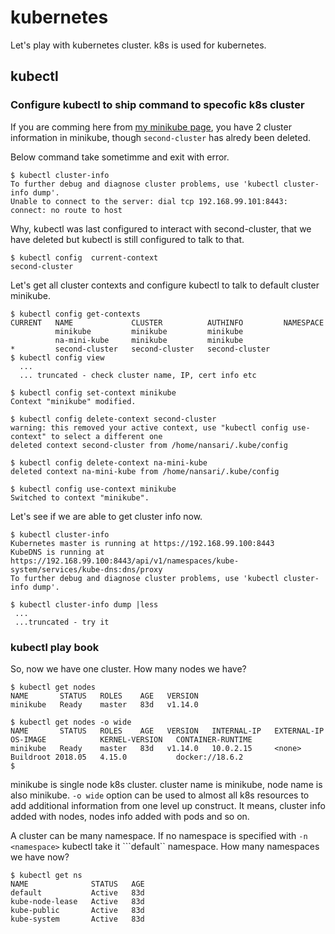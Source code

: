 # kubernetes
Let's play with kubernetes cluster. k8s is used for kubernetes.

## kubectl

### Configure kubectl to ship command to specofic k8s cluster

If you are comming here from [my minikube page](https://github.com/nansari/minikube/blob/master/README.md), you have 2 cluster information in minikube, though ```second-cluster``` has alredy been deleted.

Below command take sometimme and exit with error.
```
$ kubectl cluster-info
To further debug and diagnose cluster problems, use 'kubectl cluster-info dump'.
Unable to connect to the server: dial tcp 192.168.99.101:8443: connect: no route to host
```

Why, kubectl was last configured to interact with second-cluster, that we have deleted but kubectl is still configured to talk to that.
```
$ kubectl config  current-context
second-cluster
```

Let's get all cluster contexts and configure kubectl to talk to default cluster minikube.

```
$ kubectl config get-contexts
CURRENT   NAME             CLUSTER          AUTHINFO         NAMESPACE
          minikube         minikube         minikube         
          na-mini-kube     minikube         minikube         
*         second-cluster   second-cluster   second-cluster   
$ kubectl config view
  ...
  ... truncated - check cluster name, IP, cert info etc

$ kubectl config set-context minikube
Context "minikube" modified.

$ kubectl config delete-context second-cluster
warning: this removed your active context, use "kubectl config use-context" to select a different one
deleted context second-cluster from /home/nansari/.kube/config

$ kubectl config delete-context na-mini-kube 
deleted context na-mini-kube from /home/nansari/.kube/config

$ kubectl config use-context minikube
Switched to context "minikube".
```

Let's see if we are able to get cluster info now.

```
$ kubectl cluster-info
Kubernetes master is running at https://192.168.99.100:8443
KubeDNS is running at https://192.168.99.100:8443/api/v1/namespaces/kube-system/services/kube-dns:dns/proxy
To further debug and diagnose cluster problems, use 'kubectl cluster-info dump'.

$ kubectl cluster-info dump |less
 ...
 ...truncated - try it

```

### kubectl play book

So, now we have one cluster. How many nodes we have?

```
$ kubectl get nodes
NAME       STATUS   ROLES    AGE   VERSION
minikube   Ready    master   83d   v1.14.0
 
$ kubectl get nodes -o wide
NAME       STATUS   ROLES    AGE   VERSION   INTERNAL-IP   EXTERNAL-IP   OS-IMAGE            KERNEL-VERSION   CONTAINER-RUNTIME
minikube   Ready    master   83d   v1.14.0   10.0.2.15     <none>        Buildroot 2018.05   4.15.0           docker://18.6.2
$ 
```

minikube is single node k8s cluster. cluster name is minikube, node name is also minikube. ```-o wide``` option can be used to almost all k8s resources to add additional information from one level up construct. It means, cluster info added with nodes, nodes info added with pods and so on.

A cluster can be many namespace. If no namespace is specified with ```-n <namespace>``` kubectl take it ```default`` namespace. How many namespaces we have now?

```
$ kubectl get ns
NAME              STATUS   AGE
default           Active   83d
kube-node-lease   Active   83d
kube-public       Active   83d
kube-system       Active   83d
```









